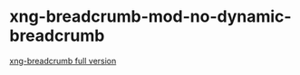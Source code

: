 # xng-breadcrumb-mod-no-dynamic-breadcrumb

[xng-breadcrumb full version](https://github.com/udayvunnam/xng-breadcrumb)
